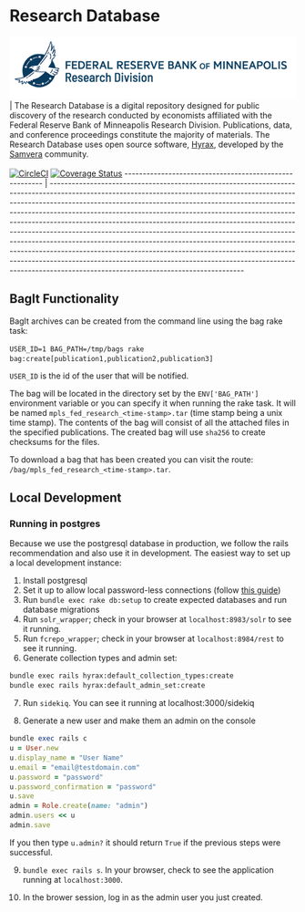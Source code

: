 # Research Database

![Research Database Logo](app/assets/images/rdlogo.png) | The Research Database is a digital repository designed for public discovery of the research conducted by economists affiliated with the Federal Reserve Bank of Minneapolis Research Division. Publications, data, and conference proceedings constitute the majority of materials. The Research Database uses open source software, [Hyrax](https://github.com/samvera/hyrax), developed by the [Samvera](https://github.com/samvera) community.<br>
<br>
[![CircleCI](https://circleci.com/gh/MPLSFedResearch/cypripedium.svg?style=svg)](https://circleci.com/gh/MPLSFedResearch/cypripedium) [![Coverage Status](https://coveralls.io/repos/github/MPLSFedResearch/cypripedium/badge.svg?branch=master)](https://coveralls.io/github/MPLSFedResearch/cypripedium?branch=master) ------------------------------------------------------- | -----------------------------------------------------------------------------------------------------------------------------------------------------------------------------------------------------------------------------------------------------------------------------------------------------------------------------------------------------------------------------------------------------------------------------------------------------------------------------------------------------------------------------------------------------------------------------------------------------------------------------------------------------------------------------------------------------------------------------------------------------------------------------------

## BagIt Functionality

BagIt archives can be created from the command line using the bag rake task:

`USER_ID=1 BAG_PATH=/tmp/bags rake bag:create[publication1,publication2,publication3]`

`USER_ID` is the id of the user that will be notified.

The bag will be located in the directory set by the `ENV['BAG_PATH']` environment variable or you can specify it when running the rake task. It will be named `mpls_fed_research_<time-stamp>.tar` (time stamp being a unix time stamp). The contents of the bag will consist of all the attached files in the specified publications. The created bag will use `sha256` to create checksums for the files.

To download a bag that has been created you can visit the route: `/bag/mpls_fed_research_<time-stamp>.tar`.

## Local Development

### Running in postgres

Because we use the postgresql database in production, we follow the rails recommendation and also use it in development. The easiest way to set up a local development instance:

1. Install postgresql
2. Set it up to allow local password-less connections (follow [this guide](https://gist.github.com/p1nox/4953113))
3. Run `bundle exec rake db:setup` to create expected databases and run database migrations
4. Run `solr_wrapper`; check in your browser at `localhost:8983/solr` to see it running.
5. Run `fcrepo_wrapper`; check in your browser at `localhost:8984/rest` to see it running.
6. Generate collection types and admin set:

  ```bash
  bundle exec rails hyrax:default_collection_types:create
  bundle exec rails hyrax:default_admin_set:create
  ```

7. Run `sidekiq`. You can see it running at localhost:3000/sidekiq

8. Generate a new user and make them an admin on the console

  ```ruby
  bundle exec rails c
  u = User.new
  u.display_name = "User Name"
  u.email = "email@testdomain.com"
  u.password = "password"
  u.password_confirmation = "password"
  u.save
  admin = Role.create(name: "admin")
  admin.users << u
  admin.save
  ```

  If you then type `u.admin?` it should return `True` if the previous steps were successful.

9. `bundle exec rails s`. In your browser, check to see the application running at `localhost:3000`.

10. In the brower session, log in as the admin user you just created.
